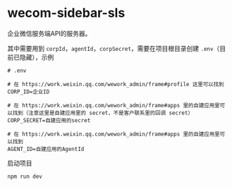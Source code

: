 # wecom-sidebar-sls

企业微信服务端API的服务器。

其中需要用到 `corpId`，`agentId`，`corpSecret`，需要在项目根目录创建 `.env`（目前已隐藏），示例

```dotenv
# .env

# 在 https://work.weixin.qq.com/wework_admin/frame#profile 这里可以找到
CORP_ID=企业ID

# 在 https://work.weixin.qq.com/wework_admin/frame#apps 里的自建应用里可以找到（注意这里是自建应用里的 secret，不是客户联系里的回调 secret）
CORP_SECRET=自建应用的secret

# 在 https://work.weixin.qq.com/wework_admin/frame#apps 里的自建应用里可以找到 
AGENT_ID=自建应用的AgentId
```

启动项目

```bash
npm run dev
```
